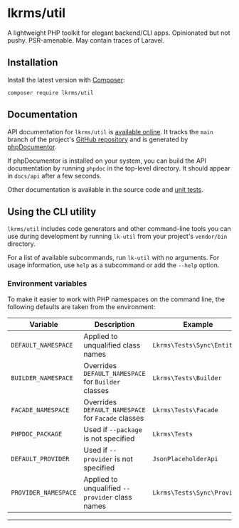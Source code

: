 # lkrms/util

A lightweight PHP toolkit for elegant backend/CLI apps. Opinionated but not
pushy. PSR-amenable. May contain traces of Laravel.

## Installation

Install the latest version with [Composer](https://getcomposer.org/):

```shell
composer require lkrms/util
```

## Documentation

API documentation for `lkrms/util` is [available online][api-docs]. It tracks
the `main` branch of the project's [GitHub repository][repo] and is generated by
[phpDocumentor][phpdoc].

If phpDocumentor is installed on your system, you can build the API
documentation by running `phpdoc` in the top-level directory. It should appear
in `docs/api` after a few seconds.

Other documentation is available in the source code and [unit tests][tests].

## Using the CLI utility

`lkrms/util` includes code generators and other command-line tools you can use
during development by running `lk-util` from your project's `vendor/bin`
directory.

For a list of available subcommands, run `lk-util` with no arguments. For usage
information, use `help` as a subcommand or add the `--help` option.

### Environment variables

To make it easier to work with PHP namespaces on the command line, the following
defaults are taken from the environment:

| Variable             | Description                                         | Example                     |
| -------------------- | --------------------------------------------------- | --------------------------- |
| `DEFAULT_NAMESPACE`  | Applied to unqualified class names                  | `Lkrms\Tests\Sync\Entity`   |
| `BUILDER_NAMESPACE`  | Overrides `DEFAULT_NAMESPACE` for `Builder` classes | `Lkrms\Tests\Builder`       |
| `FACADE_NAMESPACE`   | Overrides `DEFAULT_NAMESPACE` for `Facade` classes  | `Lkrms\Tests\Facade`        |
| `PHPDOC_PACKAGE`     | Used if `--package` is not specified                | `Lkrms\Tests`               |
| `DEFAULT_PROVIDER`   | Used if `--provider` is not specified               | `JsonPlaceholderApi`        |
| `PROVIDER_NAMESPACE` | Applied to unqualified `--provider` class names     | `Lkrms\Tests\Sync\Provider` |


---

[api-docs]: https://lkrms.github.io/php-util/
[phpdoc]: https://phpdoc.org/
[repo]: https://github.com/lkrms/php-util
[tests]: tests/


